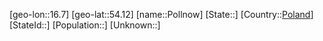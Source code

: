 ﻿---
location: [54.12,16.7]
type: City
tags:
- geo/City


SpocWebEntityId: 33434
isDeleted: false
confidential: public

---
[geo-lon::16.7]
[geo-lat::54.12]
[name::Pollnow]
[State::]
[Country::[Poland](geo/Continent/Europe/Poland.md)]
[StateId::]
[Population::]
[Unknown::]

